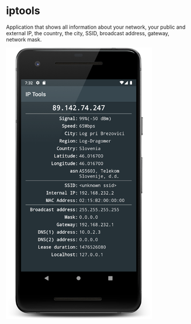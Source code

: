 # iptools
Application that shows all information about your network, your public and external IP, the country, the city, SSID, broadcast address, gateway, network mask.

<img src="https://github.com/djokobozinov/iptools/blob/master/app/screenshot.png" width="400">
